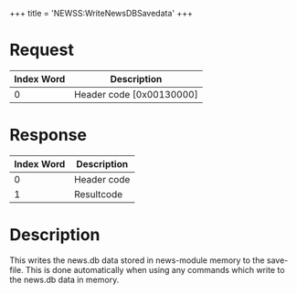+++
title = 'NEWSS:WriteNewsDBSavedata'
+++

# Request

| Index Word | Description                |
|------------|----------------------------|
| 0          | Header code \[0x00130000\] |

# Response

| Index Word | Description |
|------------|-------------|
| 0          | Header code |
| 1          | Resultcode  |

# Description

This writes the news.db data stored in news-module memory to the
save-file. This is done automatically when using any commands which
write to the news.db data in memory.